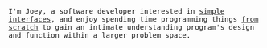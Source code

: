 <p>
  <samp>
    I'm Joey, a software developer interested in <a href="https://joeytan.dev/">simple interfaces</a>, and enjoy spending time programming things <a href="https://github.com/JTan2231/tllm">from scratch</a> to gain an intimate understanding program's design and function within a larger problem space.
  </samp>
</p>
